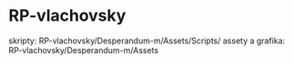 # RP-vlachovsky
skripty: RP-vlachovsky/Desperandum-m/Assets/Scripts/
assety a grafika: RP-vlachovsky/Desperandum-m/Assets
